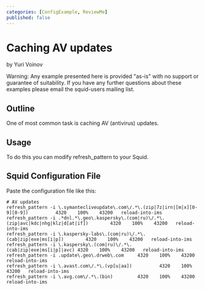 ```yaml
---
categories: [ConfigExample, ReviewMe]
published: false
---
```

# Caching AV updates

by Yuri Voinov

Warning: Any example presented here is provided "as-is" with no support
or guarantee of suitability. If you have any further questions about
these examples please email the squid-users mailing list.

## Outline

One of most common task is caching AV (antivirus) updates.

## Usage

To do this you can modify refresh_pattern to your Squid.

## Squid Configuration File

Paste the configuration file like this:

    # AV updates
    refresh_pattern -i \.symantecliveupdate\.com\/.*\.(zip|7z|irn|[m|x][0-9][0-9])          4320    100%    43200   reload-into-ims
    refresh_pattern -i .*dnl.*\.geo\.kaspersky\.(com|ru)\/.*\.(zip|avc|kdc|nhg|klz|d[at|if])        4320    100%    43200   reload-into-ims
    refresh_pattern -i \.kaspersky-labs\.(com|ru)\/.*\.(cab|zip|exe|ms[i|p])        4320    100%    43200   reload-into-ims
    refresh_pattern -i \.kaspersky\.(com|ru)\/.*\.(cab|zip|exe|ms[i|p]|avc) 4320    100%    43200   reload-into-ims
    refresh_pattern -i .update\.geo\.drweb\.com     4320    100%    43200   reload-into-ims
    refresh_pattern -i \.avast.com\/.*\.(vp[u|aa])          4320    100%    43200   reload-into-ims
    refresh_pattern -i \.avg.com\/.*\.(bin)         4320    100%    43200   reload-into-ims

